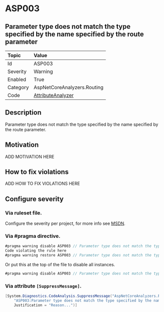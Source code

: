 # ASP003
## Parameter type does not match the type specified by the name specified by the route parameter

| Topic    | Value
| :--      | :--
| Id       | ASP003
| Severity | Warning
| Enabled  | True
| Category | AspNetCoreAnalyzers.Routing
| Code     | [AttributeAnalyzer](https://github.com/DotNetAnalyzers/AspNetCoreAnalyzers/blob/master/AspNetCoreAnalyzers/Analyzers/AttributeAnalyzer.cs)

## Description

Parameter type does not match the type specified by the name specified by the route parameter.

## Motivation

ADD MOTIVATION HERE

## How to fix violations

ADD HOW TO FIX VIOLATIONS HERE

<!-- start generated config severity -->
## Configure severity

### Via ruleset file.

Configure the severity per project, for more info see [MSDN](https://msdn.microsoft.com/en-us/library/dd264949.aspx).

### Via #pragma directive.
```C#
#pragma warning disable ASP003 // Parameter type does not match the type specified by the name specified by the route parameter
Code violating the rule here
#pragma warning restore ASP003 // Parameter type does not match the type specified by the name specified by the route parameter
```

Or put this at the top of the file to disable all instances.
```C#
#pragma warning disable ASP003 // Parameter type does not match the type specified by the name specified by the route parameter
```

### Via attribute `[SuppressMessage]`.

```C#
[System.Diagnostics.CodeAnalysis.SuppressMessage("AspNetCoreAnalyzers.Routing", 
    "ASP003:Parameter type does not match the type specified by the name specified by the route parameter", 
    Justification = "Reason...")]
```
<!-- end generated config severity -->